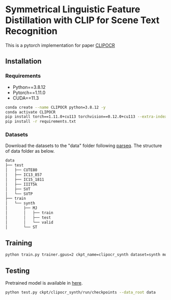 # Symmetrical Linguistic Feature Distillation with CLIP for Scene Text Recognition

This is a pytorch implementation for paper [CLIPOCR](https://arxiv.org/abs/2310.04999)

## Installation

### Requirements

- Python==3.8.12
- Pytorch==1.11.0
- CUDA==11.3

```bash
conda create --name CLIPOCR python=3.8.12 -y
conda activate CLIPOCR
pip install torch==1.11.0+cu113 torchvision==0.12.0+cu113 --extra-index-url https://download.pytorch.org/whl/cu113
pip install -r requirements.txt
```

### Datasets

Download the datasets to the "data" folder following [parseq](https://github.com/baudm/parseq).
The structure of data folder as below.

  ```bash
  data
  ├── test
  │   ├── CUTE80
  │   ├── IC13_857
  │   ├── IC15_1811
  │   ├── IIIT5k
  │   ├── SVT
  │   └── SVTP
  ├── train
  │   └── synth
  │       ├── MJ
  │       │   ├── train
  │       │   ├── test
  │       │   └── valid
  │       └── ST
  ```

## Training

```bash
python train.py trainer.gpus=2 ckpt_name=clipocr_synth dataset=synth model=clipocr model.batch_size=160 trainer.val_check_interval=1.0 trainer.max_epochs=5 model.lr=0.0014
```

## Testing
Pretrained model is available in [here](https://drive.google.com/drive/folders/1IYmXlwFrnpgizioGd7l_pk4zlMEgK1_U?usp=share_link).
```bash
python test.py ckpt/clipocr_synth/run/checkpoints --data_root data
```
